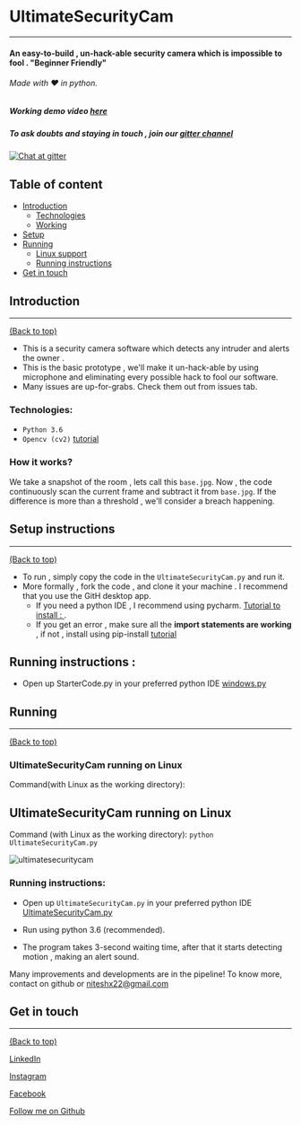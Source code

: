 # UltimateSecurityCam
---
#### An easy-to-build , un-hack-able security camera which is impossible to fool . "Beginner Friendly"
###### Made with :heart: in python.

##### Working demo video  [here](SampleVid/SecurityCam.mp4)
##### To ask doubts and staying in touch , join our [gitter channel](https://gitter.im/UltimateSecurityCam/Lobby) 

[![Chat at gitter](https://img.shields.io/badge/Chat%20on%20-Gitter-brightgreen.svg)](https://gitter.im/UltimateSecurityCam/Lobby)


## Table of content

- [Introduction](#introduction)
  - [Technologies](#technologies)
  - [Working](#how-it-works)
- [Setup](#setup-instructions)
- [Running](#running)
  - [Linux support](#ultimatesecuritycam-running-on-linux)
  - [Running instructions](#running-instructions)
- [Get in touch](#get-in-touch)



## Introduction
---
[(Back to top)](#list-of-contents)
- This is a security camera software which detects any intruder and alerts the owner .
- This is the basic prototype , we'll make it un-hack-able by using microphone and eliminating every possible hack to fool our software.
- Many issues are up-for-grabs. Check them out from issues tab.


### Technologies:
- `Python 3.6`
- `Opencv (cv2)` [tutorial](https://pythonprogramming.net/loading-images-python-opencv-tutorial/)

### How it works?
We take a snapshot of the room , lets call this `base.jpg`. Now , the code continuously scan the current frame and subtract it from `base.jpg`.
If the difference is more than a threshold , we'll consider a breach happening.



## Setup instructions
---
[(Back to top)](#list-of-contents)
- To run , simply copy the code in the `UltimateSecurityCam.py` and run it.
- More formally , fork the code , and clone it your machine . I recommend that you use the GitH desktop app.
  - If you need a python IDE , I recommend using pycharm. [Tutorial to install : ](https://www.youtube.com/watch?v=QzcaEELafkE).
  - If you get an error , make sure all the **import statements are working** , if not , install using pip-install [tutorial](https://www.youtube.com/watch?v=237dNNQhD3Q)


## Running instructions : 
- Open up StarterCode.py in your preferred python IDE [windows.py](PythonCode/Windows.py)


## Running
---
[(Back to top)](#list-of-contents)

### UltimateSecurityCam running on Linux

Command(with Linux as the working directory):
## UltimateSecurityCam running on Linux

Command (with Linux as the working directory):
`python UltimateSecurityCam.py`

![ultimatesecuritycam](https://user-images.githubusercontent.com/30645315/49302849-31d16380-f4ee-11e8-9bfa-4e99866fa3bc.gif)


### Running instructions: 
- Open up `UltimateSecurityCam.py` in your preferred python IDE [UltimateSecurityCam.py](PythonCode/UltimateSecurityCam.py)

- Run using python 3.6 (recommended).
- The program takes 3-second waiting time, after that it starts detecting motion , making an alert sound.

Many improvements and developments are in the pipeline! To know more, contact on github or niteshx22@gmail.com


## Get in touch
---
[(Back to top)](#list-of-contents)

[LinkedIn](https://www.linkedin.com/in/niteshx2/)

[Instagram](https://www.instagram.com/nitz_chaudhry/)

[Facebook](https://www.facebook.com/niteshx2)

[Follow me on Github](https://github.com/NIteshx2)
